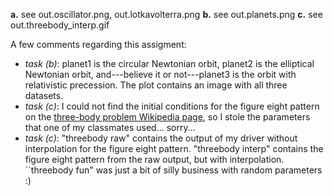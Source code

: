 **a.** see out.oscillator.png, out.lotkavolterra.png
**b.** see out.planets.png
**c.** see out.threebody_interp.gif

A few comments regarding this assigment:
* _task (b)_: planet1 is the circular Newtonian orbit, planet2 is the elliptical Newtonian orbit, and---believe it or not---planet3 is the orbit with relativistic precession. The plot contains an image with all three datasets.
* _task (c)_: I could not find the initial conditions for the figure eight pattern on the [three-body problem Wikipedia page](https://en.wikipedia.org/wiki/Three-body_problem), so I stole the parameters that one of my classmates used... sorry...
* _task (c)_: "threebody raw" contains the output of my driver without interpolation for the figure eight pattern. "threebody interp" contains the figure eight pattern from the raw output, but with interpolation. ``threebody fun" was just a bit of silly business with random parameters :)

